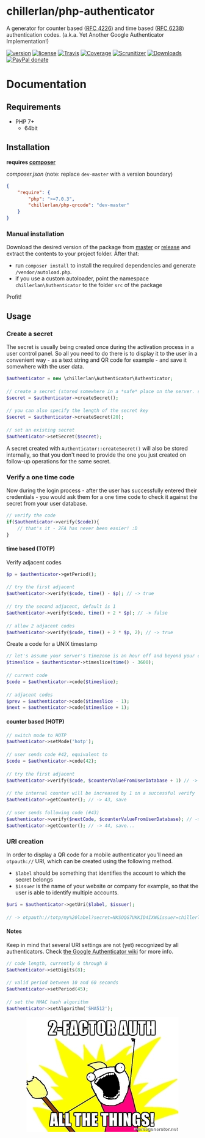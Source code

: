 # chillerlan/php-authenticator

A generator for counter based ([RFC 4226](https://tools.ietf.org/html/rfc4226)) and time based ([RFC 6238](https://tools.ietf.org/html/rfc6238)) authentication codes. (a.k.a. Yet Another Google Authenticator Implementation!)

[![version][packagist-badge]][packagist]
[![license][license-badge]][license]
[![Travis][travis-badge]][travis]
[![Coverage][coverage-badge]][coverage]
[![Scrunitizer][scrutinizer-badge]][scrutinizer]
[![Downloads][downloads-badge]][downloads]
[![PayPal donate][donate-badge]][donate]

[packagist-badge]: https://img.shields.io/packagist/v/chillerlan/php-authenticator.svg?style=flat-square
[packagist]: https://packagist.org/packages/chillerlan/php-authenticator
[license-badge]: https://img.shields.io/github/license/chillerlan/php-authenticator.svg?style=flat-square
[license]: https://github.com/chillerlan/php-authenticator/blob/master/LICENSE
[travis-badge]: https://img.shields.io/travis/chillerlan/php-authenticator.svg?style=flat-square
[travis]: https://travis-ci.org/chillerlan/php-authenticator
[coverage-badge]: https://img.shields.io/codecov/c/github/chillerlan/php-authenticator.svg?style=flat-square
[coverage]: https://codecov.io/github/chillerlan/php-authenticator
[scrutinizer-badge]: https://img.shields.io/scrutinizer/g/chillerlan/php-authenticator.svg?style=flat-square
[scrutinizer]: https://scrutinizer-ci.com/g/chillerlan/php-authenticator
[downloads-badge]: https://img.shields.io/packagist/dt/chillerlan/php-authenticator.svg?style=flat-square
[downloads]: https://packagist.org/packages/chillerlan/php-authenticator/stats
[donate-badge]: https://img.shields.io/badge/donate-paypal-ff33aa.svg?style=flat-square
[donate]: https://www.paypal.com/cgi-bin/webscr?cmd=_s-xclick&hosted_button_id=WLYUNAT9ZTJZ4

# Documentation
## Requirements
- PHP 7+
  - 64bit

## Installation
**requires [composer](https://getcomposer.org)**

*composer.json* (note: replace `dev-master` with a version boundary)
```json
{
	"require": {
		"php": ">=7.0.3",
		"chillerlan/php-qrcode": "dev-master"
	}
}
```

### Manual installation
Download the desired version of the package from [master](https://github.com/chillerlan/php-authenticator/archive/master.zip) or 
[release](https://github.com/chillerlan/php-authenticator/releases) and extract the contents to your project folder.  After that:
- run `composer install` to install the required dependencies and generate `/vendor/autoload.php`.
- if you use a custom autoloader, point the namespace `chillerlan\Authenticator` to the folder `src` of the package 

Profit!

## Usage
### Create a secret 
The secret is usually being created once during the activation process in a user control panel. 
So all you need to do there is to display it to the user in a convenient way - 
as a text string and QR code for example - and save it somewhere with the user data.
```php
$authenticator = new \chillerlan\Authenticator\Authenticator;

// create a secret (stored somewhere in a *safe* place on the server. safe... hahaha)
$secret = $authenticator->createSecret();

// you can also specify the length of the secret key
$secret = $authenticator->createSecret(20);

// set an existing secret
$authenticator->setSecret($secret);
```

A secret created with `Authenticator::createSecret()` will also be stored internally, so that you don't need to provide the one you just created on follow-up operations for the same secret.

### Verify a one time code
Now during the login process - after the user has successfully entered their credentials - you would 
ask them for a one time code to check it against the secret from your user database.

```php
// verify the code
if($authenticator->verify($code)){
	// that's it - 2FA has never been easier! :D
}
```

#### time based (TOTP)
Verify adjacent codes
```php
$p = $authenticator->getPeriod();

// try the first adjacent
$authenticator->verify($code, time() - $p); // -> true

// try the second adjacent, default is 1
$authenticator->verify($code, time() + 2 * $p); // -> false

// allow 2 adjacent codes
$authenticator->verify($code, time() + 2 * $p, 2); // -> true
```

Create a code for a UNIX timestamp
```php
// let's assume your server's timezone is an hour off and beyond your control
$timeslice = $authenticator->timeslice(time() - 3600);

// current code
$code = $authenticator->code($timeslice);

// adjacent codes
$prev = $authenticator->code($timeslice - 1);
$next = $authenticator->code($timeslice + 1);
```

#### counter based (HOTP)
```php
// switch mode to HOTP
$authenticator->setMode('hotp');

// user sends code #42, equivalent to
$code = $authenticator->code(42);

// try the first adjacent
$authenticator->verify($code, $counterValueFromUserDatabase + 1) // -> true
	
// the internal counter will be increased by 1 on a successful verify
$authenticator->getCounter(); // -> 43, save

// user sends following code (#43)
$authenticator->verify($nextCode, $counterValueFromUserDatabase); // -> true
$authenticator->getCounter(); // -> 44, save...
```

### URI creation
In order to display a QR code for a mobile authenticator you'll need an `otpauth://` URI, which can be created using the following method.
- `$label` should be something that identifies the account to which the secret belongs
- `$issuer` is the name of your website or company for example, so that the user is able to identify multiple accounts.
```php
$uri = $authenticator->getUri($label, $issuer);

// -> otpauth://totp/my%20label?secret=NKSOQG7UKKID4IXW&issuer=chillerlan.net&digits=6&period=30&algorithm=SHA1
```

#### Notes
Keep in mind that several URI settings are not (yet) recognized by all authenticators. Check [the Google Authenticator wiki](https://github.com/google/google-authenticator/wiki/Key-Uri-Format#parameters) for more info.

```php
// code length, currently 6 through 8
$authenticator->setDigits(8);

// valid period between 10 and 60 seconds
$authenticator->setPeriod(45);

// set the HMAC hash algorithm
$authenticator->setAlgorithm('SHA512');
```

<p align="center">
  <a href="https://www.turnon2fa.com">
    <img alt="2FA ALL THE THINGS!" src="https://raw.githubusercontent.com/chillerlan/php-authenticator/master/stuff/2fa-all-the-things.jpg">
  </a>
</p>
